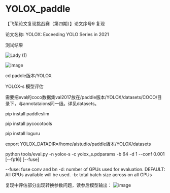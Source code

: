 # YOLOX_paddle
【飞桨论文复现挑战赛（第四期）】论文序号9 复现

论文名称: YOLOX: Exceeding YOLO Series in 2021

测试结果

![Lady (1)](https://user-images.githubusercontent.com/26295563/133543628-95c3cdb1-7f0e-4aec-bfc1-835ffeb0adcf.jpg)

![image](https://user-images.githubusercontent.com/26295563/133545014-2afcfa60-d994-48da-8ff1-536fc7346b27.png)

cd paddle版本/YOLOX

YOLOX-s 模型评估

需要把eval的coco数据集val2017放在/paddle版本/YOLOX/datasets/COCO/目录下，与annotataions同一级。详见datasets。


pip install paddleslim

pip install pycocotools

pip install loguru


export YOLOX_DATADIR=/home/aistudio/paddle版本/YOLOX/datasets

python tools/eval.py -n  yolox-s -c yolox_s.pdparams -b 64 -d 1 --conf 0.001 [--fp16] [--fuse]

--fuse: fuse conv and bn
-d: number of GPUs used for evaluation. DEFAULT: All GPUs available will be used.
-b: total batch size across on all GPUs


复现中评估部分出现转换参数问题，读参后模型输出：
![image](https://user-images.githubusercontent.com/26295563/136894032-78a64a7e-1819-4680-b1a6-b4a422c68ec2.png)



